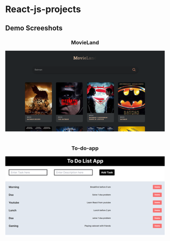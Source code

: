 # React-js-projects

## Demo Screeshots
<div align="center">
    <h3>MovieLand</h3>
   <img src="readme-images/movieland.png" />
</div>
<br>
<div align="center">
    <h3>To-do-app</h3>
   <img src="readme-images/todo-desc.png" />
</div>
<br>

